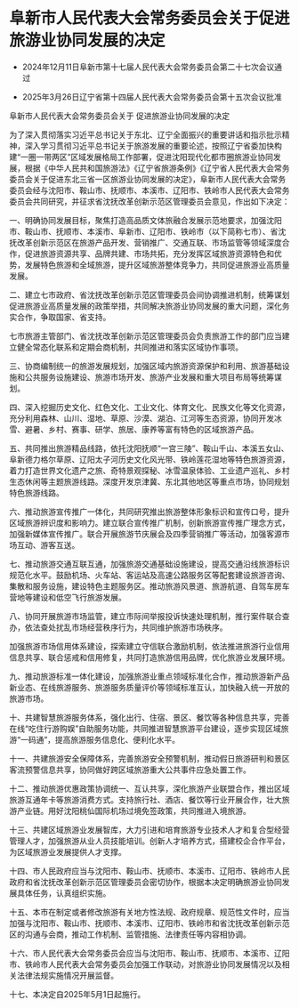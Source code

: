 # 阜新市人民代表大会常务委员会关于促进旅游业协同发展的决定

- 2024年12月11日阜新市第十七届人民代表大会常务委员会第二十七次会议通过

- 2025年3月26日辽宁省第十四届人民代表大会常务委员会第十五次会议批准

<!-- INFO END -->

阜新市人民代表大会常务委员会关于 促进旅游业协同发展的决定

为了深入贯彻落实习近平总书记关于东北、辽宁全面振兴的重要讲话和指示批示精神，深入学习贯彻习近平总书记关于旅游发展的重要论述，按照辽宁省委加快构建“一圈一带两区”区域发展格局工作部署，促进沈阳现代化都市圈旅游业协同发展，根据《中华人民共和国旅游法》《辽宁省旅游条例》《辽宁省人民代表大会常务委员会关于促进东北三省一区旅游业协同发展的决定》，阜新市人民代表大会常务委员会经与沈阳市、鞍山市、抚顺市、本溪市、辽阳市、铁岭市人民代表大会常务委员会共同研究，并征求省沈抚改革创新示范区管理委员会意见，作出如下决定：

一、明确协同发展目标，聚焦打造高品质文体旅融合发展示范地要求，加强沈阳市、鞍山市、抚顺市、本溪市、阜新市、辽阳市、铁岭市（以下简称七市）、省沈抚改革创新示范区在旅游产品开发、营销推广、交通互联、市场监管等领域深度合作，促进旅游资源共享、品牌共建、市场共拓，充分发挥区域旅游资源特色和优势，发展特色旅游和全域旅游，提升区域旅游整体竞争力，共同促进旅游业高质量发展。

二、建立七市政府、省沈抚改革创新示范区管理委员会间协调推进机制，统筹谋划促进旅游业高质量发展的政策举措，共同解决旅游业协同发展的重大问题，深化务实合作，争取国家、省支持。

七市旅游主管部门、省沈抚改革创新示范区管理委员会负责旅游工作的部门应当建立健全常态化联系和定期会商机制，共同推进和落实区域协作事项。

三、协商编制统一的旅游发展规划，加强区域内旅游资源保护和利用、旅游基础设施和公共服务设施建设、旅游市场开发、旅游产业发展和重大项目布局等统筹谋划。

四、深入挖掘历史文化、红色文化、工业文化、体育文化、民族文化等文化资源，充分利用森林、山川、湿地、草原、沙漠、湖泊、江河等生态资源，协同开发冰雪、避暑、乡村、赛事、研学、旅居、康养等富有特色的区域旅游产品。

五、共同推出旅游精品线路，依托沈阳抚顺“一宫三陵”、鞍山千山、本溪五女山、阜新德力格尔草原、辽阳太子河历史文化风光带、铁岭莲花湿地等特色旅游资源，着力打造世界文化遗产之旅、奇特景观探秘、冰雪温泉体验、工业遗产巡礼、乡村生态休闲等主题旅游线路。深度开发京津冀、东北其他地区等重点市场，协同规划特色旅游线路。

六、推动旅游宣传推广一体化，共同研究推出旅游整体形象标识和宣传口号，提升区域旅游辨识度和影响力。建立联合宣传推广机制，创新旅游宣传推广理念方式，加强新媒体宣传推广。联合开展旅游节庆展会及四季营销推广等活动，加强客源市场互动、游客互送。

七、推动旅游交通互联互通，加强旅游交通基础设施建设，提高交通沿线旅游标识规范化水平。鼓励机场、火车站、客运站及高速公路服务区等配套建设旅游咨询、集散和服务设施，建设特色主题服务区。推动旅游风景道、旅游航道、自驾车房车营地等建设和低空飞行旅游发展。

八、协同开展旅游市场监管，建立市际间举报投诉快速处理机制，推行案件联合查办，依法查处扰乱市场经营秩序行为，共同维护旅游市场秩序。

加强旅游市场信用体系建设，探索建立守信联合激励机制，依法推进旅游行业信用信息共享、联合惩戒和信用修复，共同打造旅游信用品牌，优化旅游业发展环境。

九、推动旅游标准一体化建设，加强旅游业重点领域标准化合作，推动旅游新产品新业态、在线旅游服务、旅游服务质量评价等领域标准互认，加快融入统一开放的旅游市场。

十、共建智慧旅游服务体系，强化出行、住宿、景区、餐饮等各种信息共享，完善在线“吃住行游购娱”自助服务功能，共同推进智慧旅游平台建设，逐步实现区域旅游“一码通”，提高旅游服务信息化、便利化水平。

十一、共建旅游安全保障体系，完善旅游安全预警机制，推动假日旅游研判和景区客流预警信息共享，协同做好跨区域旅游重大公共事件应急处置工作。

十二、推动旅游优惠政策协调统一、互认共享，深化旅游产业联盟合作，推出区域旅游互通年卡等旅游消费方式。支持旅行社、酒店、餐饮等行业开展合作，壮大旅游产业链。用好沈阳桃仙国际机场过境免签政策，共同推进入境旅游。

十三、共建区域旅游业发展智库，大力引进和培育旅游专业技术人才和复合型经营管理人才，加强旅游从业人员技能培训。创新人才培养方式，搭建校企合作平台，为区域旅游业发展提供人才支撑。

十四、市人民政府应当与沈阳市、鞍山市、抚顺市、本溪市、辽阳市、铁岭市人民政府和省沈抚改革创新示范区管理委员会密切协作，根据本决定明确旅游业协同发展具体任务，认真组织实施。

十五、本市在制定或者修改旅游有关地方性法规、政府规章、规范性文件时，应当加强与沈阳市、鞍山市、抚顺市、本溪市、辽阳市、铁岭市和省沈抚改革创新示范区的沟通与会商，推动工作机制、监管措施、法律责任等内容相协调。

十六、市人民代表大会常务委员会应当与沈阳市、鞍山市、抚顺市、本溪市、辽阳市、铁岭市人民代表大会常务委员会加强工作联动，对旅游业协同发展情况以及相关法律法规实施情况开展监督。

十七、本决定自2025年5月1日起施行。
